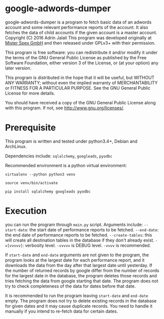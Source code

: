 # google-adwords-dumper

google-adwords-dumper is a program to fetch basic data of an adwords
account and some relevant performance reports of the account. It also
fetches the data of child accounts if the given account is a master
account.
Copyright (C) 2016 Adrin Jalali
This program was developed originally at [Mister Spex GmbH](https://corporate.misterspex.com/en/)
and then released under GPLv3+ with their permission.

This program is free software: you can redistribute it and/or modify
it under the terms of the GNU General Public License as published by
the Free Software Foundation, either version 3 of the License, or
(at your option) any later version.

This program is distributed in the hope that it will be useful,
but WITHOUT ANY WARRANTY; without even the implied warranty of
MERCHANTABILITY or FITNESS FOR A PARTICULAR PURPOSE.  See the
GNU General Public License for more details.

You should have received a copy of the GNU General Public License
along with this program.  If not, see <http://www.gnu.org/licenses/>.

# Prerequisite
This program is written and tested under python3.4+, Debian and ArchLinux.

Dependencies include: `sqlalchemy`, `googleads`, `pyodbc`

Recommended environment is a python virtual environment:

`virtualenv --python python3 venv`

`source venv/bin/activate`

`pip install sqlalchemy googleads pyodbc`

# Execution
you can run the program through `main.py` script. Arguments include:
`--start-date`: the start date of performance reports to be fetched.
`--end-date`: the end date of performance reports to be fetched.
`--create-tables`: this will create all destination tables in the database if they don't already exist.
`-v[vvvvv]`: verbosity level. `-vvvvv` is DEBUG level. `-vvvv` is recommended.

If `start-date` and `end-date` arguments are not given to the program, the program looks at the largest date for each performance report, and it downloads the data from the day after that largest date until yesterday. If the number of returned records by google differ from the number of records for the largest date in the database, the program deletes those records and tries fetching the data from google starting that date. The program does not try to check completeness of the data for dates before that date.

It is recommended to run the program leaving `start-date` and `end-date` empty. The program does not try to delete existing records in the database for given dates and it may cause duplicate records. You need to handle it manually if you intend to re-fetch data for certain dates.
